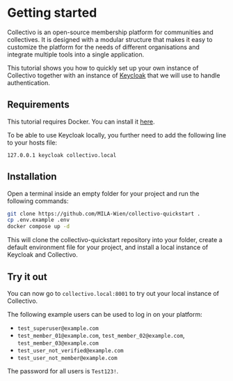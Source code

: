 # Getting started

Collectivo is an open-source membership platform for communities and collectives.
It is designed with a modular structure that makes it easy to customize
the platform for the needs of different organisations and integrate
multiple tools into a single application.

This tutorial shows you how to quickly set up your own instance of Collectivo
together with an instance of [Keycloak](https://www.keycloak.org/) that we will use to handle authentication.

## Requirements

This tutorial requires Docker. You can install it [here](https://docs.docker.com/get-docker/).

To be able to use Keycloak locally, you further need to add the following line to your hosts file:

```title="etc/hosts"
127.0.0.1 keycloak collectivo.local
```

## Installation

Open a terminal inside an empty folder for your project and run the following commands:

```sh
git clone https://github.com/MILA-Wien/collectivo-quickstart .
cp .env.example .env
docker compose up -d
```

This will clone the collectivo-quickstart repository into your folder,
create a default environment file for your project, and install a local instance of Keycloak and Collectivo.

## Try it out

You can now go to `collectivo.local:8001` to try out your local instance of Collectivo.

The following example users can be used to log in on your platform:

- `test_superuser@example.com`
- `test_member_01@example.com`, `test_member_02@example.com`, `test_member_03@example.com`
- `test_user_not_verified@example.com`
- `test_user_not_member@example.com`

The password for all users is `Test123!`.
